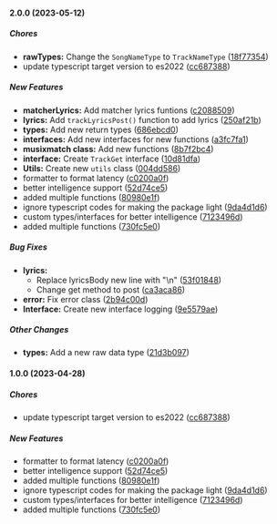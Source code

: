 #### 2.0.0 (2023-05-12)

##### Chores

* **rawTypes:**  Change the `SongNameType` to `TrackNameType` ([18f77354](https://github.com/Sohom829/musixmatch-lyrics/commit/18f77354f12b93e7a72589b43d49d11edbded545))
*  update typescript target version to es2022 ([cc687388](https://github.com/Sohom829/musixmatch-lyrics/commit/cc687388fff88e4d8698f43a4278436d0c9d09e4))

##### New Features

* **matcherLyrics:**  Add matcher lyrics funtions ([c2088509](https://github.com/Sohom829/musixmatch-lyrics/commit/c2088509abb8d55fecc7c6c92820868e49e714fb))
* **lyrics:**  Add `trackLyricsPost()` function to add lyrics ([250af21b](https://github.com/Sohom829/musixmatch-lyrics/commit/250af21b12d0418e29b339ec8672a1a0876f047f))
* **types:**  Add new return types ([686ebcd0](https://github.com/Sohom829/musixmatch-lyrics/commit/686ebcd0d703c4aa8c4b92ce5e55985eacfadb6c))
* **interfaces:**  Add new interfaces for new functions ([a3fc7fa1](https://github.com/Sohom829/musixmatch-lyrics/commit/a3fc7fa1b9cb4fba55da0af7b918492080723822))
* **musixmatch class:**  Add new functions ([8b7f2bc4](https://github.com/Sohom829/musixmatch-lyrics/commit/8b7f2bc4c3e59f2230055441a8581028c2084771))
* **interface:**  Create `TrackGet` interface ([10d81dfa](https://github.com/Sohom829/musixmatch-lyrics/commit/10d81dfa63fcbbb10f00a6504007c9117e7d0eb2))
* **Utils:**  Create new `utils` class ([004dd586](https://github.com/Sohom829/musixmatch-lyrics/commit/004dd58649390e3ab0c7bca39f4b0f0a0152bdbf))
*  formatter to format latency ([c0200a0f](https://github.com/Sohom829/musixmatch-lyrics/commit/c0200a0fc2575f20edb5a3d592e2674c989d788c))
*  better intelligence support ([52d74ce5](https://github.com/Sohom829/musixmatch-lyrics/commit/52d74ce5f1605c5ef9bc942c1e397a82103686fe))
*  added multiple functions ([80980e1f](https://github.com/Sohom829/musixmatch-lyrics/commit/80980e1f7b4761bbdc1eec43d6e05fbc5f8cc126))
*  ignore typescript codes for making the package light ([9da4d1d6](https://github.com/Sohom829/musixmatch-lyrics/commit/9da4d1d67e9b094f7f936a278b5ee1e7fcc71cd3))
*  custom types/interfaces for better intelligence ([7123496d](https://github.com/Sohom829/musixmatch-lyrics/commit/7123496d04ff0615570da76a1610f761ef100cfb))
*  added multiple functions ([730fc5e0](https://github.com/Sohom829/musixmatch-lyrics/commit/730fc5e0f0eb318ee1b4060e46f8d302588c7288))

##### Bug Fixes

* **lyrics:**
  *  Replace lyricsBody new line with "\n" ([53f01848](https://github.com/Sohom829/musixmatch-lyrics/commit/53f01848c961c4dff044ca9600b31832fbb1331d))
  *  Change get method to post ([ca3aca86](https://github.com/Sohom829/musixmatch-lyrics/commit/ca3aca866c1710740ec2d61d12d3db9cc08584c6))
* **error:**  Fix error class ([2b94c00d](https://github.com/Sohom829/musixmatch-lyrics/commit/2b94c00d578343fb93d90f892786294135fa4ef6))
* **Interface:**  Create new interface logging ([9e5579ae](https://github.com/Sohom829/musixmatch-lyrics/commit/9e5579ae49e4d09fb5ebd0b70b9c8e270ccd42b1))

##### Other Changes

* **types:**  Add a new raw data type ([21d3b097](https://github.com/Sohom829/musixmatch-lyrics/commit/21d3b09725ffe4b52052e4556fa01e5211578cba))

#### 1.0.0 (2023-04-28)

##### Chores

*  update typescript target version to es2022 ([cc687388](https://github.com/Sohom829/musixmatch-lyrics/commit/cc687388fff88e4d8698f43a4278436d0c9d09e4))

##### New Features

*  formatter to format latency ([c0200a0f](https://github.com/Sohom829/musixmatch-lyrics/commit/c0200a0fc2575f20edb5a3d592e2674c989d788c))
*  better intelligence support ([52d74ce5](https://github.com/Sohom829/musixmatch-lyrics/commit/52d74ce5f1605c5ef9bc942c1e397a82103686fe))
*  added multiple functions ([80980e1f](https://github.com/Sohom829/musixmatch-lyrics/commit/80980e1f7b4761bbdc1eec43d6e05fbc5f8cc126))
*  ignore typescript codes for making the package light ([9da4d1d6](https://github.com/Sohom829/musixmatch-lyrics/commit/9da4d1d67e9b094f7f936a278b5ee1e7fcc71cd3))
*  custom types/interfaces for better intelligence ([7123496d](https://github.com/Sohom829/musixmatch-lyrics/commit/7123496d04ff0615570da76a1610f761ef100cfb))
*  added multiple functions ([730fc5e0](https://github.com/Sohom829/musixmatch-lyrics/commit/730fc5e0f0eb318ee1b4060e46f8d302588c7288))


